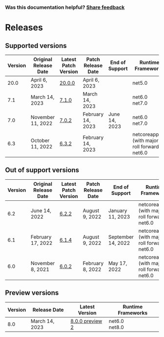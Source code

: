 
### Was this documentation helpful? [Share feedback](https://www.research.net/r/DGDQWXH?src=documentation%2Freleases)

# Releases

## Supported versions

| Version | Original Release Date | Latest Patch Version | Patch Release Date | End of Support | Runtime Frameworks |
| --- | --- | --- | --- | --- | --- |
| 20.0 | April 6, 2023 | [20.0.0](https://github.com/schmittjoseph/dotnet-monitor/releases/tag/v20.0.0) | April 6, 2023 |  | net5.0 |
| 7.1 | March 14, 2023 | [7.1.0](https://github.com/schmittjoseph/dotnet-monitor/releases/tag/v7.1.0) | March 14, 2023 |  | net6.0<br/>net7.0 |
| 7.0 | November 11, 2022 | [7.0.2](https://github.com/schmittjoseph/dotnet-monitor/releases/tag/v7.0.2) | February 14, 2023 | June 14, 2023 | net6.0<br/>net7.0 |
| 6.3 | October 11, 2022 | [6.3.2](https://github.com/schmittjoseph/dotnet-monitor/releases/tag/v6.3.2) | February 14, 2023 |  | netcoreapp3.1 (with major roll forward)<br/>net6.0 |


## Out of support versions

| Version | Original Release Date | Latest Patch Version | Patch Release Date | End of Support | Runtime Frameworks |
| --- | --- | --- | --- | --- | --- |
| 6.2 | June 14, 2022 | [6.2.2](https://github.com/schmittjoseph/dotnet-monitor/releases/tag/v6.2.2) | August 9, 2022 | January 11, 2023 | netcoreapp3.1 (with major roll forward)<br/>net6.0 |
| 6.1 | February 17, 2022 | [6.1.4](https://github.com/schmittjoseph/dotnet-monitor/releases/tag/v6.1.4) | August 9, 2022 | September 14, 2022 | netcoreapp3.1 (with major roll forward)<br/>net6.0 |
| 6.0 | November 8, 2021 | [6.0.2](https://github.com/schmittjoseph/dotnet-monitor/releases/tag/v6.0.2) | February 8, 2022 | May 17, 2022 | netcoreapp3.1 (with major roll forward)<br/>net6.0 |


## Preview versions

| Version | Release Date | Latest Version | Runtime Frameworks |
| --- | --- | --- | --- |
| 8.0 | March 14, 2023 | [8.0.0 preview 2](https://github.com/schmittjoseph/dotnet-monitor/releases/tag/v8.0.0-preview.2.23155.4) | net6.0<br/>net8.0 |


